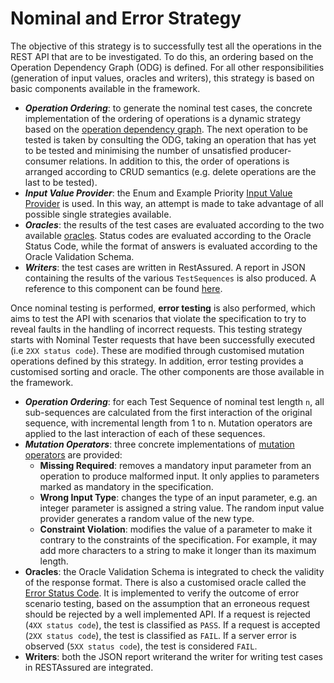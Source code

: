 # Nominal and Error Strategy
The objective of this strategy is to successfully test all the operations in the REST API that are to be investigated. To do this, an ordering based on the Operation Dependency Graph (ODG) is defined. For all other responsibilities (generation of input values, oracles and writers), this strategy is based on basic components available in the framework. 
- ***Operation Ordering***: to generate the nominal test cases, the concrete implementation of the ordering of operations is a dynamic strategy based on the [operation dependency graph](../../rtg-framework/odg/odg.md). The next operation to be tested is taken by consulting the ODG, taking an operation that has yet to be tested and minimising the number of unsatisfied producer-consumer relations. In addition to this, the order of operations is arranged according to CRUD semantics (e.g. delete operations are the last to be tested).   
- ***Input Value Provider***: the Enum and Example Priority [Input Value Provider](../../rtg-framework/pvp/pvp.md) is used. In this way, an attempt is made to take advantage of all possible single strategies available.
- ***Oracles***: the results of the test cases are evaluated according to the two available [oracles](../../rtg-framework/oracle/oracle.md). Status codes are evaluated according to the Oracle Status Code, while the format of answers is evaluated according to the Oracle Validation Schema.
- ***Writers***: the test cases are written in RestAssured. A report in JSON containing the results of the various ```TestSequences``` is also produced. A reference to this component can be found [here](../../rtg-framework/writer/writer.md).   

Once nominal testing is performed, **error testing** is also performed, which aims to test the API with scenarios that violate the specification to try to reveal faults in the handling of incorrect requests. This testing strategy starts with Nominal Tester requests that have been successfully executed (i.e ```2XX status code```). These are modified through customised mutation operations defined by this strategy. In addition, error testing provides a customised sorting and oracle. The other components are those available in the framework.
- ***Operation Ordering***: for each Test Sequence of nominal test length ```n```, all sub-sequences are calculated from the first interaction of the original sequence, with incremental length from 1 to n. Mutation operators are applied to the last interaction of each of these sequences.
- ***Mutation Operators***: three concrete implementations of [mutation operators](../../rtg-framework/mutator/mutator.md) are provided:
    - **Missing Required**: removes a mandatory input parameter from an operation to produce malformed input. It only applies to parameters marked as mandatory in the specification. 
    - **Wrong Input Type**: changes the type of an input parameter, e.g. an integer parameter is assigned a string value. The random input value provider generates a random value of the new type.
    - **Constraint Violation**: modifies the value of a parameter to make it contrary to the constraints of the specification. For example, it may add more characters to a string to make it longer than its maximum length.
- **Oracles**: the Oracle Validation Schema is integrated to check the validity of the response format. There is also a customised oracle called the [Error Status Code](../../rtg-framework/oracle/oracle.md#error-status-code-oracle). It is implemented to verify the outcome of error scenario testing, based on the assumption that an erroneous request should be rejected by a well implemented API. If a request is rejected (```4XX status code```), the test is classified as ```PASS```. If a request is accepted (```2XX status code```), the test is classified as ```FAIL```. If a server error is observed (```5XX status code```), the test is considered ```FAIL```.   
- **Writers**: both the JSON report writerand the writer for writing test cases in RESTAssured are integrated. 